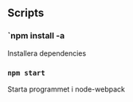 ## Scripts

### `npm install -a

Installera dependencies

### `npm start`

Starta programmet i node-webpack

